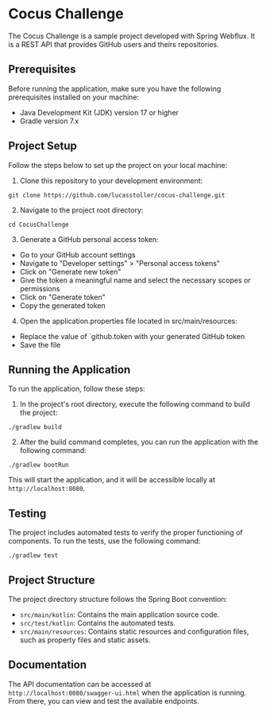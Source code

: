# Cocus Challenge

The Cocus Challenge is a sample project developed with Spring Webflux. It is a REST API that provides GitHub users and theirs repositories.

## Prerequisites

Before running the application, make sure you have the following prerequisites installed on your machine:

- Java Development Kit (JDK) version 17 or higher
- Gradle version 7.x

## Project Setup

Follow the steps below to set up the project on your local machine:

1. Clone this repository to your development environment:

```shell
git clone https://github.com/lucasstoller/cocus-challenge.git
```

2. Navigate to the project root directory:

```shell
cd CocusChallenge
```
3. Generate a GitHub personal access token:
- Go to your GitHub account settings
- Navigate to "Developer settings" > "Personal access tokens"
- Click on "Generate new token"
- Give the token a meaningful name and select the necessary scopes or permissions
- Click on "Generate token"
- Copy the generated token

4. Open the application.properties file located in src/main/resources:
- Replace the value of `github.token with your generated GitHub token
- Save the file

## Running the Application

To run the application, follow these steps:

1. In the project's root directory, execute the following command to build the project:

```shell
./gradlew build
```

2. After the build command completes, you can run the application with the following command:

```shell
./gradlew bootRun
```

This will start the application, and it will be accessible locally at `http://localhost:8080`.

## Testing

The project includes automated tests to verify the proper functioning of components. To run the tests, use the following command:

```shell
./gradlew test
```

## Project Structure

The project directory structure follows the Spring Boot convention:

- `src/main/kotlin`: Contains the main application source code.
- `src/test/kotlin`: Contains the automated tests.
- `src/main/resources`: Contains static resources and configuration files, such as property files and static assets.

## Documentation

The API documentation can be accessed at `http://localhost:8080/swagger-ui.html` when the application is running. From there, you can view and test the available endpoints.
